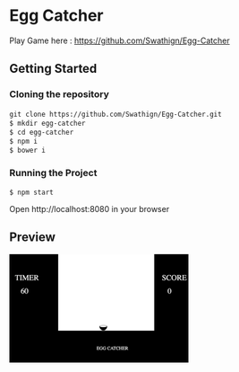 # Egg Catcher

Play Game here : https://github.com/Swathign/Egg-Catcher

## Getting Started
### Cloning the repository 
```
git clone https://github.com/Swathign/Egg-Catcher.git
$ mkdir egg-catcher
$ cd egg-catcher
$ npm i
$ bower i
```


### Running the Project
```
$ npm start
```
Open http://localhost:8080 in your browser

## Preview
![Alt Text](EggCatcher-Gif.gif)

